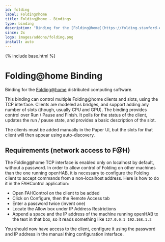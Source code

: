 ```yaml
---
id: folding
label: Folding@home
title: Folding@home - Bindings
type: binding
description: "Binding for the [Folding@home](https://folding.stanford.edu/) distributed computing"
since: 2x
logo: images/addons/folding.png
install: auto
---
```


<!-- Attention authors: Do not edit directly. Please add your changes to the appropriate source repository -->

{% include base.html %}

# Folding@home Binding

Binding for the [Folding@home](https://folding.stanford.edu/) distributed computing
software.

This binding can control multiple Folding@home clients and slots, using the TCP
interface. Clients are modeled as bridges, and support adding any number of slots
(though, usually CPU and GPU). The binding provides control over Run / Pause and
Finish. It polls for the status of the client, updates the run / pause state, and
provides a basic description of the slot. 

The clients must be added manually in the Paper UI, but the slots for that 
client will then appear using auto-discovery.

## Requirements (network access to F@H)

The Folding@home TCP interface is enabled only on localhost by default, without
a password. In order to allow control of Folding on other machines than the one
running openHAB, it is necessary to configure the Folding client to accept commands
from a non-localhost address. Here is how to do it in the FAHControl application:

  * Open FAHControl on the client to be added
  * Click on Configure, then the Remote Access tab
  * Enter a password twice (invent one)
  * Locate the Allow box under IP Address Restrictions
  * Append a space and the IP address of the machine running openHAB to the text
    in that box, so it reads something like `127.0.0.1 192.168.1.2`

You should now have access to the client, configure it using the password and
IP address in the manual thing configuration interface.


